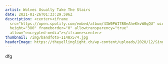 ```yaml
---
artist: Wolves Usually Take The Stairs
date: 2021-01-26T01:33:29.596Z
description: <center><iframe
  src="https://open.spotify.com/embed/album/4IW0PWI7B8eAheKkvW0qQU" width="300"
  height="380" frameborder="0" allowtransparency="true"
  allow="encrypted-media"></iframe><center>
thumbnail: /img/bandfoto-1148x574.jpg
headerImage: https://theyellinglight.ch/wp-content/uploads/2020/12/Single-Cover-Original-1024x1024.jpg
---
```

dfg